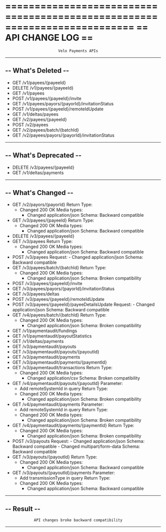 ==========================================================================
==                            API CHANGE LOG                            ==
==========================================================================
                            Velo Payments APIs                            
--------------------------------------------------------------------------
--                            What's Deleted                            --
--------------------------------------------------------------------------
- GET    /v1/payees/{payeeId}
- DELETE /v1/payees/{payeeId}
- GET    /v1/payees
- POST   /v1/payees/{payeeId}/invite
- GET    /v1/payees/payors/{payorId}/invitationStatus
- POST   /v1/payees/{payeeId}/remoteIdUpdate
- GET    /v1/deltas/payees
- GET    /v2/payees/{payeeId}
- POST   /v2/payees
- GET    /v2/payees/batch/{batchId}
- GET    /v2/payees/payors/{payorId}/invitationStatus

--------------------------------------------------------------------------
--                          What's Deprecated                           --
--------------------------------------------------------------------------
- DELETE /v3/payees/{payeeId}
- GET    /v1/deltas/payments

--------------------------------------------------------------------------
--                            What's Changed                            --
--------------------------------------------------------------------------
- GET    /v2/payors/{payorId}
  Return Type:
    - Changed 200 OK
      Media types:
        - Changed application/json
          Schema: Backward compatible
- GET    /v3/payees/{payeeId}
  Return Type:
    - Changed 200 OK
      Media types:
        - Changed application/json
          Schema: Backward compatible
- DELETE /v3/payees/{payeeId}
- GET    /v3/payees
  Return Type:
    - Changed 200 OK
      Media types:
        - Changed application/json
          Schema: Backward compatible
- POST   /v3/payees
  Request:
        - Changed application/json
          Schema: Backward compatible
- GET    /v3/payees/batch/{batchId}
  Return Type:
    - Changed 200 OK
      Media types:
        - Changed application/json
          Schema: Broken compatibility
- POST   /v3/payees/{payeeId}/invite
- GET    /v3/payees/payors/{payorId}/invitationStatus
- GET    /v3/payees/deltas
- POST   /v3/payees/{payeeId}/remoteIdUpdate
- POST   /v3/payees/{payeeId}/payeeDetailsUpdate
  Request:
        - Changed application/json
          Schema: Backward compatible
- GET    /v4/payees/batch/{batchId}
  Return Type:
    - Changed 200 OK
      Media types:
        - Changed application/json
          Schema: Broken compatibility
- GET    /v1/paymentaudit/fundings
- GET    /v1/paymentaudit/payoutStatistics
- GET    /v1/deltas/payments
- GET    /v3/paymentaudit/payouts
- GET    /v3/paymentaudit/payouts/{payoutId}
- GET    /v3/paymentaudit/payments
- GET    /v3/paymentaudit/payments/{paymentId}
- GET    /v3/paymentaudit/transactions
  Return Type:
    - Changed 200 OK
      Media types:
        - Changed application/csv
          Schema: Broken compatibility
- GET    /v4/paymentaudit/payouts/{payoutId}
  Parameter:
    - Add remoteSystemId in query
  Return Type:
    - Changed 200 OK
      Media types:
        - Changed application/json
          Schema: Broken compatibility
- GET    /v4/paymentaudit/payments
  Parameter:
    - Add remoteSystemId in query
  Return Type:
    - Changed 200 OK
      Media types:
        - Changed application/json
          Schema: Broken compatibility
- GET    /v4/paymentaudit/payments/{paymentId}
  Return Type:
    - Changed 200 OK
      Media types:
        - Changed application/json
          Schema: Broken compatibility
- POST   /v3/payouts
  Request:
        - Changed application/json
          Schema: Backward compatible
        - Changed multipart/form-data
          Schema: Backward compatible
- GET    /v3/payouts/{payoutId}
  Return Type:
    - Changed 200 OK
      Media types:
        - Changed application/json
          Schema: Backward compatible
- GET    /v3/payouts/{payoutId}/payments
  Parameter:
    - Add transmissionType in query
  Return Type:
    - Changed 200 OK
      Media types:
        - Changed application/json
          Schema: Backward compatible
--------------------------------------------------------------------------
--                                Result                                --
--------------------------------------------------------------------------
                 API changes broke backward compatibility                 
--------------------------------------------------------------------------

